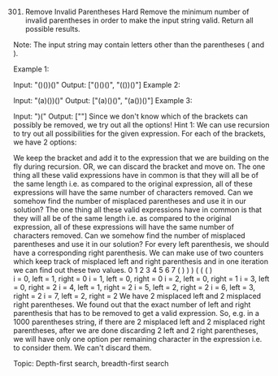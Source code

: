 301. Remove Invalid Parentheses
Hard
Remove the minimum number of invalid parentheses in order to make the input string valid. Return all possible results.

Note: The input string may contain letters other than the parentheses ( and ).

Example 1:

Input: "()())()"
Output: ["()()()", "(())()"]
Example 2:

Input: "(a)())()"
Output: ["(a)()()", "(a())()"]
Example 3:

Input: ")("
Output: [""]
Since we don't know which of the brackets can possibly be removed, we try out all the options!
Hint 1:
We can use recursion to try out all possibilities for the given expression. For each of the brackets, we have 2 options:

We keep the bracket and add it to the expression that we are building on the fly during recursion.
OR, we can discard the bracket and move on.
The one thing all these valid expressions have in common is that they will all be of the same length i.e. as compared to the original expression, all of these expressions will have the same number of characters removed. Can we somehow find the number of misplaced parentheses and use it in our solution?
The one thing all these valid expressions have in common is that they will all be of the same length i.e. as compared to the original expression, all of these expressions will have the same number of characters removed. Can we somehow find the number of misplaced parentheses and use it in our solution?
For every left parenthesis, we should have a corresponding right parenthesis. We can make use of two counters which keep track of misplaced left and right parenthesis and in one iteration we can find out these two values.
0 1 2 3 4 5 6 7
( ) ) ) ( ( ( )  
i = 0, left = 1, right = 0
i = 1, left = 0, right = 0
i = 2, left = 0, right = 1
i = 3, left = 0, right = 2
i = 4, left = 1, right = 2
i = 5, left = 2, right = 2
i = 6, left = 3, right = 2
i = 7, left = 2, right = 2
We have 2 misplaced left and 2 misplaced right parentheses.
We found out that the exact number of left and right parenthesis that has to be removed to get a valid expression. So, e.g. in a 1000 parentheses string, if there are 2 misplaced left and 2 misplaced right parentheses, after we are done discarding 2 left and 2 right parentheses, we will have only one option per remaining character in the expression i.e. to consider them. We can't discard them.

Topic: Depth-first search, breadth-first search
